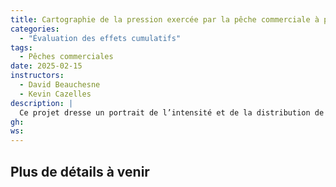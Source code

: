 ```yaml
---
title: Cartographie de la pression exercée par la pêche commerciale à partir de journaux de bord (2000–2020)
categories: 
  - "Évaluation des effets cumulatifs"
tags: 
  - Pêches commerciales
date: 2025-02-15
instructors:
  - David Beauchesne
  - Kevin Cazelles
description: | 
  Ce projet dresse un portrait de l’intensité et de la distribution de la pêche commerciale dans l’est du Canada en utilisant 20 années de données issues des journaux de bord de Pêches et Océans Canada. Plus de 3 millions d’événements de pêche ont été analysés, couvrant 100 espèces et 57 types d’engins. Les données ont été nettoyées, standardisées et intégrées en couches raster mensuelles représentant l’effort de pêche et les débarquements par type d’engin. En classant les engins et en associant les traits des espèces, nous avons produit des indicateurs spatialisés de la pression de pêche—y compris l’effort, les débarquements ciblés et accessoires, et l’activité en fonction de la profondeur. Ce jeu de données à haute résolution permet d’identifier les tendances spatiales et temporelles et appuie les évaluations des effets cumulatifs, la gestion des pêches et la planification de la conservation marine.
gh: 
ws: 
---
```



## Plus de détails à venir

